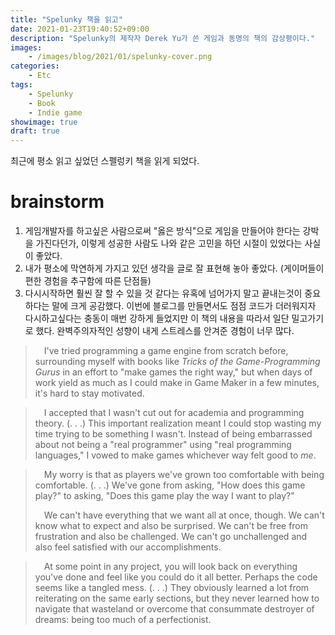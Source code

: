 ```yaml
---
title: "Spelunky 책을 읽고"
date: 2021-01-23T19:40:52+09:00
description: "Spelunky의 제작자 Derek Yu가 쓴 게임과 동명의 책의 감상평이다."
images:
    - /images/blog/2021/01/spelunky-cover.png
categories:
    - Etc
tags:
    - Spelunky
    - Book
    - Indie game
showimage: true
draft: true
---
```


최근에 평소 읽고 싶었던 스펠렁키 책을 읽게 되었다.

<!--more-->

# brainstorm

1. 게임개발자를 하고싶은 사람으로써 "옳은 방식"으로 게임을 만들어야 한다는 강박을 가진다던가, 이렇게 성공한 사람도 나와 같은 고민을 하던 시절이 있었다는 사실이 좋았다.
2. 내가 평소에 막연하게 가지고 있던 생각을 글로 잘 표현해 놓아 좋았다. (게이머들이 편한 경험을 추구함에 따른 단점들)
3. 다시시작하면 훨씬 잘 할 수 있을 것 같다는 유혹에 넘어가지 말고 끝내는것이 중요하다는 말에 크게 공감했다. 이번에 블로그를 만들면서도 점점 코드가 더러워지자 다시하고싶다는 충동이 매번 강하게 들었지만 이 책의 내용을 따라서 일단 밀고가기로 했다. 완벽주의자적인 성향이 내게 스트레스를 안겨준 경험이 너무 많다.

> &emsp;I've tried programming a game engine from scratch before, surrounding myself with books like *Tricks of the Game-Programming Gurus* in an effort to "make games the right way," but when days of work yield as much as I could make in Game Maker in a few minutes, it's hard to stay motivated.

> &emsp;I accepted that I wasn't cut out for academia and programming theory. (. . .) This important realization meant I could stop wasting my time trying to be something I wasn't. Instead of being embarrassed about not being a "real programmer" using "real programming languages," I vowed to make games whichever way felt good to *me*.

> &emsp;My worry is that as players we've grown too comfortable with being comfortable. (. . .) We've gone from asking, "How does this game play?" to asking, "Does this game play the way I want to play?"  
>  
> &emsp;We can't have everything that we want all at once, though. We can't know what to expect and also be surprised. We can't be free from frustration and also be challenged. We can't go unchallenged and also feel satisfied with our accomplishments.

> &emsp;At some point in any project, you will look back on everything you've done and feel like you could do it all better. Perhaps the code seems like a tangled mess. (. . .) They obviously learned a lot from reiterating on the same early sections, but they never learned how to navigate that wasteland or overcome that consummate destroyer of dreams: being too much of a perfectionist.